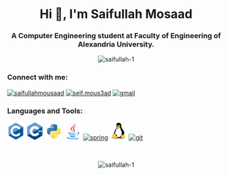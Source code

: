 <h1 align="center">Hi 👋, I'm Saifullah Mosaad</h1>
<h3 align="center">A Computer Engineering student at Faculty of Engineering of Alexandria University.</h3>

<p align="center"> 
  <img src="https://komarev.com/ghpvc/?username=saifullah-1&label=Profile%20views&color=0e75b6&style=flat" alt="saifullah-1" /> 
</p>

<h3 align="left">Connect with me:</h3>
<p align="left">
  <a href="https://linkedin.com/in/saifullahmousaad" target="blank"><img align="center" src="https://raw.githubusercontent.com/rahuldkjain/github-profile-readme-generator/master/src/images/icons/Social/linked-in-alt.svg" alt="saifullahmousaad" height="30" width="40"/></a>
  <a href="https://fb.com/seif.mous3ad" target="blank"><img align="center" src="https://raw.githubusercontent.com/rahuldkjain/github-profile-readme-generator/master/src/images/icons/Social/facebook.svg" alt="seif.mous3ad" height="30" width="40"/></a>
  <a href="mailto:saifullah.mousaad@gmail.com" target="blank"><img align="center" src="https://raw.githubusercontent.com/maurodesouza/profile-readme-generator/master/src/assets/icons/social/gmail/default.svg" width="40" height="30" alt="gmail"/></a>
</p>


<h3 align="left">Languages and Tools:</h3>
<p align="left">
  <a href="https://www.cprogramming.com/" target="_blank" rel="noreferrer"><img src="https://raw.githubusercontent.com/devicons/devicon/master/icons/c/c-original.svg" alt="c" width="40" height="40"/></a>
  <a href="https://www.w3schools.com/cpp/" target="_blank" rel="noreferrer"><img src="https://raw.githubusercontent.com/devicons/devicon/master/icons/cplusplus/cplusplus-original.svg" alt="cplusplus" width="40" height="40"/></a>
  <a href="https://www.python.org" target="_blank" rel="noreferrer"><img src="https://raw.githubusercontent.com/devicons/devicon/master/icons/python/python-original.svg" alt="python" width="40" height="40"/></a>
  <a href="https://www.java.com" target="_blank" rel="noreferrer"><img src="https://raw.githubusercontent.com/devicons/devicon/master/icons/java/java-original.svg" alt="java" width="40" height="40"/></a>
  <a href="https://spring.io/" target="_blank" rel="noreferrer"><img src="https://www.vectorlogo.zone/logos/springio/springio-icon.svg" alt="spring" width="40" height="40"/></a>
  <a href="https://www.linux.org/" target="_blank" rel="noreferrer"><img src="https://raw.githubusercontent.com/devicons/devicon/master/icons/linux/linux-original.svg" alt="linux" width="40" height="40"/></a>
  <a href="https://git-scm.com/" target="_blank" rel="noreferrer"><img src="https://www.vectorlogo.zone/logos/git-scm/git-scm-icon.svg" alt="git" width="40" height="40"/></a>
</p>


<br>

<p align="center">
  <img align="center" src="https://github-readme-stats.vercel.app/api/top-langs?username=saifullah-1&show_icons=true&locale=en&layout=compact" alt="saifullah-1" />
</p>
